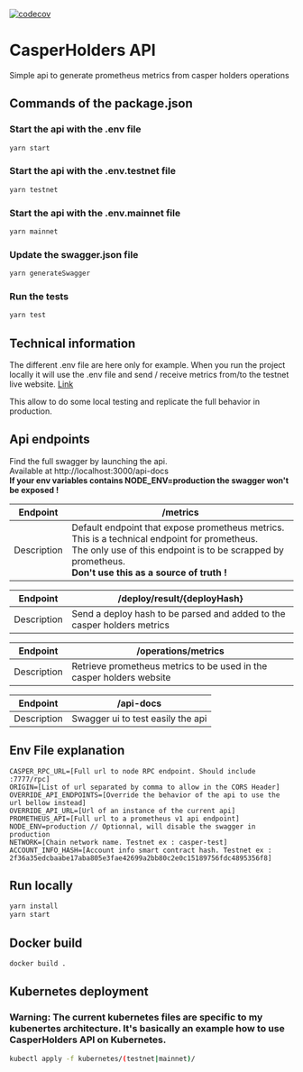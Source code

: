 [![codecov](https://codecov.io/gh/casperholders/casperholdersapi/branch/main/graph/badge.svg?token=RUYCG6X9RR)](https://codecov.io/gh/casperholders/casperholdersapi)

# CasperHolders API

Simple api to generate prometheus metrics from casper holders operations

## Commands of the package.json

### Start the api with the .env file
```bash
yarn start
```
### Start the api with the .env.testnet file
```bash
yarn testnet
```
### Start the api with the .env.mainnet file
```bash
yarn mainnet
```
### Update the swagger.json file
```bash
yarn generateSwagger
```
### Run the tests
```bash
yarn test
```

## Technical information

The different .env file are here only for example. When you run the project locally it will use the .env file and send /
receive metrics from/to the testnet live website. [Link](https://testnet.casperholders.io)

This allow to do some local testing and replicate the full behavior in production.

## Api endpoints

Find the full swagger by launching the api.  
Available at http://localhost:3000/api-docs  
**If your env variables contains NODE_ENV=production the swagger won't be exposed !**

| Endpoint    | /metrics                                        |
|-------------|-------------------------------------------------|
| Description | Default endpoint that expose prometheus metrics. <br> This is a technical endpoint for prometheus. <br> The only use of this endpoint is to be scrapped by prometheus. <br> **Don't use this as a source of truth !**|

| Endpoint    | /deploy/result/{deployHash}                                        |
|-------------|-------------------------------------------------|
| Description | Send a deploy hash to be parsed and added to the casper holders metrics |

| Endpoint    | /operations/metrics                                       |
|-------------|-------------------------------------------------|
| Description | Retrieve prometheus metrics to be used in the casper holders website |

| Endpoint    | /api-docs                                       |
|-------------|-------------------------------------------------|
| Description | Swagger ui to test easily the api |

## Env File explanation

```
CASPER_RPC_URL=[Full url to node RPC endpoint. Should include :7777/rpc]
ORIGIN=[List of url separated by comma to allow in the CORS Header]
OVERRIDE_API_ENDPOINTS=[Override the behavior of the api to use the url bellow instead]
OVERRIDE_API_URL=[Url of an instance of the current api]
PROMETHEUS_API=[Full url to a prometheus v1 api endpoint]
NODE_ENV=production // Optionnal, will disable the swagger in production
NETWORK=[Chain network name. Testnet ex : casper-test]
ACCOUNT_INFO_HASH=[Account info smart contract hash. Testnet ex : 2f36a35edcbaabe17aba805e3fae42699a2bb80c2e0c15189756fdc4895356f8]
```

## Run locally

```bash
yarn install
yarn start
```

## Docker build

```bash
docker build . 
```

## Kubernetes deployment

### Warning: The current kubernetes files are specific to my kubenertes architecture. It's basically an example how to use CasperHolders API on Kubernetes.

```bash
kubectl apply -f kubernetes/(testnet|mainnet)/
```